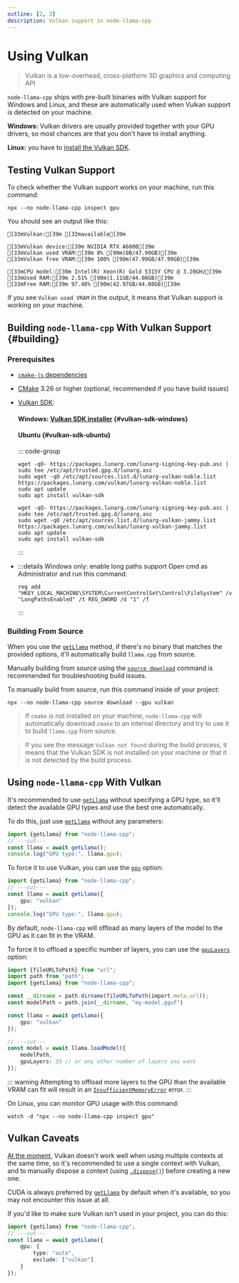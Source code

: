 ```yaml
---
outline: [2, 3]
description: Vulkan support in node-llama-cpp
---
```

# Using Vulkan
> Vulkan is a low-overhead, cross-platform 3D graphics and computing API

`node-llama-cpp` ships with pre-built binaries with Vulkan support for Windows and Linux, and these are automatically used when Vulkan support is detected on your machine.

**Windows:** Vulkan drivers are usually provided together with your GPU drivers, so most chances are that you don't have to install anything.

**Linux:** you have to [install the Vulkan SDK](#vulkan-sdk-ubuntu).

## Testing Vulkan Support
To check whether the Vulkan support works on your machine, run this command:
```shell
npx --no node-llama-cpp inspect gpu
```

You should see an output like this:
```ansi
[33mVulkan:[39m [32mavailable[39m

[33mVulkan device:[39m NVIDIA RTX A6000[39m
[33mVulkan used VRAM:[39m 0% [90m(0B/47.99GB)[39m
[33mVulkan free VRAM:[39m 100% [90m(47.99GB/47.99GB)[39m

[33mCPU model:[39m Intel(R) Xeon(R) Gold 5315Y CPU @ 3.20GHz[39m
[33mUsed RAM:[39m 2.51% [90m(1.11GB/44.08GB)[39m
[33mFree RAM:[39m 97.48% [90m(42.97GB/44.08GB)[39m
```

If you see `Vulkan used VRAM` in the output, it means that Vulkan support is working on your machine.

## Building `node-llama-cpp` With Vulkan Support {#building}
### Prerequisites
* [`cmake-js` dependencies](https://github.com/cmake-js/cmake-js#:~:text=projectRoot/build%20%20%20%20%20%20%20%20%20%20%20%20%20%20%20%20%20%20%20%20%20%20%20%20%20%20%20%20%20%20%5Bstring%5D-,Requirements%3A,-CMake)
* [CMake](https://cmake.org/download/) 3.26 or higher (optional, recommended if you have build issues)
* <a id="vulkan-sdk" />[Vulkan SDK](https://vulkan.lunarg.com/sdk/home):
  >
  #### Windows: [Vulkan SDK installer](https://sdk.lunarg.com/sdk/download/latest/windows/vulkan-sdk.exe) {#vulkan-sdk-windows}
  >
  #### Ubuntu {#vulkan-sdk-ubuntu}
  ::: code-group
  
  ```shell [Ubuntu 24.04]
  wget -qO- https://packages.lunarg.com/lunarg-signing-key-pub.asc | sudo tee /etc/apt/trusted.gpg.d/lunarg.asc
  sudo wget -qO /etc/apt/sources.list.d/lunarg-vulkan-noble.list https://packages.lunarg.com/vulkan/lunarg-vulkan-noble.list
  sudo apt update
  sudo apt install vulkan-sdk
  ```
  
  ```shell [Ubuntu 22.04]
  wget -qO- https://packages.lunarg.com/lunarg-signing-key-pub.asc | sudo tee /etc/apt/trusted.gpg.d/lunarg.asc
  sudo wget -qO /etc/apt/sources.list.d/lunarg-vulkan-jammy.list https://packages.lunarg.com/vulkan/lunarg-vulkan-jammy.list
  sudo apt update
  sudo apt install vulkan-sdk
  ```
  
  :::

* :::details Windows only: enable long paths support
  Open cmd as Administrator and run this command:
  ```shell
  reg add "HKEY_LOCAL_MACHINE\SYSTEM\CurrentControlSet\Control\FileSystem" /v "LongPathsEnabled" /t REG_DWORD /d "1" /f  
  ```
  :::

### Building From Source
When you use the [`getLlama`](../api/functions/getLlama) method, if there's no binary that matches the provided options, it'll automatically build `llama.cpp` from source.

Manually building from source using the [`source download`](../cli/source/download.md) command is recommended for troubleshooting build issues.

To manually build from source, run this command inside of your project:
```shell
npx --no node-llama-cpp source download --gpu vulkan
```

> If `cmake` is not installed on your machine, `node-llama-cpp` will automatically download `cmake` to an internal directory and try to use it to build `llama.cpp` from source.

> If you see the message `Vulkan not found` during the build process,
> it means that the Vulkan SDK is not installed on your machine or that it is not detected by the build process.

## Using `node-llama-cpp` With Vulkan
It's recommended to use [`getLlama`](../api/functions/getLlama) without specifying a GPU type,
so it'll detect the available GPU types and use the best one automatically.

To do this, just use [`getLlama`](../api/functions/getLlama) without any parameters:
```typescript
import {getLlama} from "node-llama-cpp";
// ---cut---
const llama = await getLlama();
console.log("GPU type:", llama.gpu);
```

To force it to use Vulkan, you can use the [`gpu`](../api/type-aliases/LlamaOptions#gpu) option:
```typescript
import {getLlama} from "node-llama-cpp";
// ---cut---
const llama = await getLlama({
    gpu: "vulkan"
});
console.log("GPU type:", llama.gpu);
```

By default, `node-llama-cpp` will offload as many layers of the model to the GPU as it can fit in the VRAM.

To force it to offload a specific number of layers, you can use the [`gpuLayers`](../api/type-aliases/LlamaModelOptions.md#gpulayers) option:
```typescript
import {fileURLToPath} from "url";
import path from "path";
import {getLlama} from "node-llama-cpp";

const __dirname = path.dirname(fileURLToPath(import.meta.url));
const modelPath = path.join(__dirname, "my-model.gguf")

const llama = await getLlama({
    gpu: "vulkan"
});

// ---cut---
const model = await llama.loadModel({
    modelPath,
    gpuLayers: 33 // or any other number of layers you want
});
```

::: warning
Attempting to offload more layers to the GPU than the available VRAM can fit will result in an [`InsufficientMemoryError`](../api/classes/InsufficientMemoryError.md) error.
:::

On Linux, you can monitor GPU usage with this command:
```shell
watch -d "npx --no node-llama-cpp inspect gpu"
```

## Vulkan Caveats
[At the moment](https://github.com/ggerganov/llama.cpp/issues/7575),
Vulkan doesn't work well when using multiple contexts at the same time,
so it's recommended to use a single context with Vulkan,
and to manually dispose a context (using [`.dispose()`](../api/classes/LlamaContext.md#dispose)) before creating a new one.

CUDA is always preferred by [`getLlama`](../api/functions/getLlama.md) by default when it's available,
so you may not encounter this issue at all.

If you'd like to make sure Vulkan isn't used in your project, you can do this:
```typescript
import {getLlama} from "node-llama-cpp";
// ---cut---
const llama = await getLlama({
    gpu: {
        type: "auto",
        exclude: ["vulkan"]
    }
});
```
